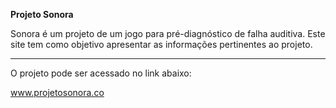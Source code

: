 **Projeto Sonora**
<p>Sonora é um projeto de um jogo para pré-diagnóstico de falha auditiva. Este site tem como objetivo apresentar as informações pertinentes ao projeto.</p>


----------

O projeto pode ser acessado no link abaixo:

www.projetosonora.co

